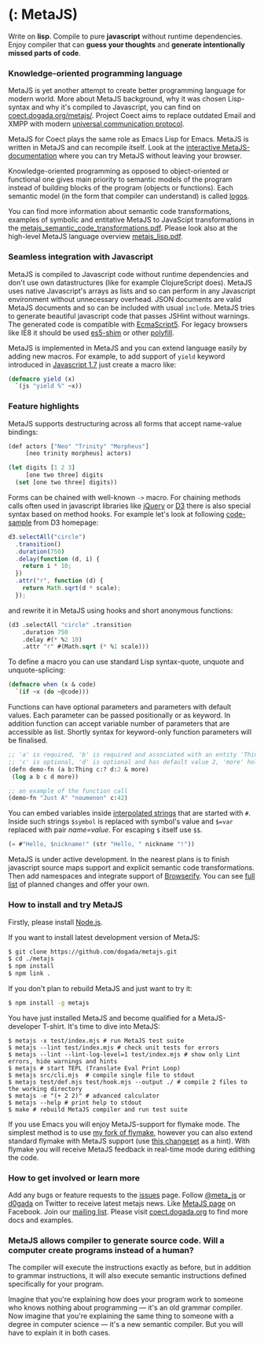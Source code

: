 # (: MetaJS)

Write on **lisp**. Compile to pure **javascript** without runtime dependencies.
Enjoy compiler that can **guess your thoughts** and **generate intentionally missed
parts of code**.

### Knowledge-oriented programming language

MetaJS is yet another attempt to create better programming language for modern
world. More about MetaJS background, why it was chosen Lisp-syntax and why it's
compiled to Javascript, you can find on
[coect.dogada.org/metajs/](http://coect.dogada.org/metajs/). Project Coect aims to replace
outdated Email and XMPP with modern [universal communication
protocol](http://coect.dogada.org/).

MetaJS for Coect plays the same role as Emacs Lisp for Emacs. MetaJS is written
in MetaJS and can recompile itself. Look at the [interactive
MetaJS-documentation](http://metajs.dogada.org/) where you can try MetaJS without
leaving your browser.

Knowledge-oriented programming as opposed to object-oriented or functional one gives
main priority to semantic models of the program instead of building blocks of
the program (objects or functions). Each semantic model (in the form that
compiler can understand) is called [logos](http://en.wikipedia.org/wiki/Logos).

You can find more information about semantic code transformations, examples of
symbolic and entitative MetaJS to JavaScipt transformations in the [metajs_semantic_code_transformations.pdf](http://metajs.dogada.org/pdf/metajs_semantic_code_transformations.pdf).
Please look also at the high-level MetaJS language overview [metajs_lisp.pdf](http://metajs.dogada.org/pdf/metajs_lisp.pdf).

### Seamless integration with Javascript

MetaJS is compiled to Javascript code without runtime dependencies and don't use
own datastructures (like for example ClojureScript does). MetaJS uses native
Javascript's arrays as lists and so can perform in any Javascript environment
without unnecessary overhead. JSON documents are valid MetaJS documents and so
can be included with usual `include`. MetaJS tries to generate beautiful
javascript code that passes JSHint without warnings. The generated code is
compatible with [EcmaScript5](http://kangax.github.io/es5-compat-table/). For
legacy browsers like IE8 it should be used
[es5-shim](https://github.com/kriskowal/es5-shim/) or other
[polyfill](http://remysharp.com/2010/10/08/what-is-a-polyfill/).

MetaJS is implemented in MetaJS and you can extend language easily by adding new
macros. For example, to add support of `yield` keyword introduced in
[Javascript 1.7](https://developer.mozilla.org/en-US/docs/Web/JavaScript/New_in_JavaScript/1.7)
just create a macro like:

```lisp
(defmacro yield (x)
  `(js "yield %" ~x))
```

### Feature highlights

MetaJS supports destructuring across all forms that accept name-value bindings:

```lisp
(def actors ["Neo" "Trinity" "Morpheus"]
     [neo trinity morpheus] actors)

(let digits [1 2 3]
     [one two three] digits
  (set [one two three] digits))
```

Forms can be chained with well-known `->` macro. For chaining methods calls often
used in javascript libraries like [jQuery](http://jquery.com/) or
[D3](http://d3js.org/) there is also special syntax based on method hooks. For
example let's look at following [code-sample](http://d3js.org/#transitions) from
D3 homepage:

```javascript
d3.selectAll("circle")
  .transition()
  .duration(750)
  .delay(function (d, i) {
    return i * 10;
  })
  .attr("r", function (d) {
    return Math.sqrt(d * scale);
  });
```

and rewrite it in MetaJS using hooks and short anonymous functions:

```lisp
(d3 .selectAll "circle" .transition
    .duration 750
    .delay #(* %2 10)
    .attr "r" #(Math.sqrt (* %1 scale)))
```

To define a macro you can use standard Lisp syntax-quote, unquote and unquote-splicing:

```lisp
(defmacro when (x & code)
  `(if ~x (do ~@code)))
```

Functions can have optional parameters and parameters with default values. Each
parameter can be passed positionally or as keyword. In addition function can
accept variable number of parameters that are accessible as list. Shortly syntax
for keyword-only function parameters will be finalised.

```lisp
;; 'a' is required, 'b' is required and associated with an entity 'Thing'
;; 'c' is optional, 'd' is optional and has default value 2, 'more' holds rest positional parameters
(defn demo-fn (a b:Thing c:? d:2 & more)
 (log a b c d more))

;; an example of the function call
(demo-fn "Just A" "noumenon" c:42)
```

You can embed variables inside [interpolated
strings](http://en.wikipedia.org/wiki/String_interpolation) that are started with `#`.
Inside such strings `$symbol` is replaced with symbol's value and `$=var`
replaced with pair _name=value_. For escaping `$` itself use `$$`.

```lisp
(= #"Hello, $nickname!" (str "Hello, " nickname "!"))
```

MetaJS is under active development. In the nearest plans is to finish javascript
source maps support and explicit semantic code transformations. Then add
namespaces and integrate support of
[Browserify](https://github.com/substack/node-browserify). You can see [full
list](http://github.com/dogada/metajs/issues) of planned changes and offer your
own.

### How to install and try MetaJS

Firstly, please install [Node.js](http://nodejs.org/download/).

If you want to install latest development version of MetaJS:

```sh
$ git clone https://github.com/dogada/metajs.git
$ cd ./metajs
$ npm install
$ npm link .
```

If you don't plan to rebuild MetaJS and just want to try it:

```sh
$ npm install -g metajs
```

You have just installed MetaJS and become qualified for a MetaJS-developer
T-shirt. It's time to dive into MetaJS:

```
$ metajs -x test/index.mjs # run MetaJS test suite
$ metajs --lint test/index.mjs # check unit tests for errors
$ metajs --lint --lint-log-level=1 test/index.mjs # show only Lint errors, hide warnings and hints
$ metajs # start TEPL (Translate Eval Print Loop)
$ metajs src/cli.mjs  # compile single file to stdout
$ metajs test/def.mjs test/hook.mjs --output ./ # compile 2 files to the working directory
$ metajs -e "(+ 2 2)" # advanced calculator
$ metajs --help # print help to stdout
$ make # rebuild MetaJS compiler and run test suite
```

If you use Emacs you will enjoy MetaJS-support for flymake mode. The simplest
method is to use [my fork of flymake](https://github.com/dogada/emacs-flymake),
however you can also extend standard flymake with MetaJS support (use [this
changeset](https://github.com/dogada/emacs-flymake/commit/01d6296597016d2e4ad51fb556439c8ade7d6ce8)
as a hint). With flymake you will receive MetaJS feedback in real-time mode
during edithing the code.

### How to get involved or learn more

Add any bugs or feature requests to the
[issues](http://github.com/dogada/metajs/issues) page. Follow
[@meta_js](https://twitter.com/meta_js) or
[d0gada](http://www.twitter.com/d0gada) on Twitter to receive latest metajs
news. Like [MetaJS page](https://www.facebook.com/pages/Metajs/1389834274578119)
on Facebook. Join our [mailing list](https://groups.google.com/d/forum/coect).
Please visit [coect.dogada.org](http://coect.dogada.org) to find more docs and
examples.

### MetaJS allows compiler to generate source code. Will a computer create programs instead of a human?

The compiler will execute the instructions exactly as before, but in addition to
grammar instructions, it will also execute semantic instructions defined
specifically for your program.

Imagine that you're explaining how does your program work to someone who knows
nothing about programming &mdash; it's an old grammar compiler. Now imagine that
you're explaining the same thing to someone with a degree in computer science &mdash;
it's a new semantic compiler. But you will have to explain it in both cases.
